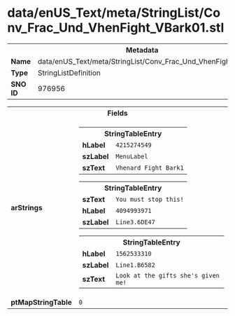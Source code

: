 <h1>data/enUS_Text/meta/StringList/Conv_Frac_Und_VhenFight_VBark01.stl</h1><table><tr><th colspan="100%">Metadata</th></tr><tr><td><b>Name</b></td><td>data/enUS_Text/meta/StringList/Conv_Frac_Und_VhenFight_VBark01.stl</td></tr><tr><td><b>Type</b></td><td>StringListDefinition</td></tr><tr><td><b>SNO ID</b></td><td>976956</td></tr></table>

<table><tr><th colspan="100%">Fields</th></tr><tr><td><b>arStrings</b></td><td><table><tr><th colspan="100%">StringTableEntry</th></tr><tr><td><b>hLabel</b></td><td><code>4215274549</code></td></tr><tr><td><b>szLabel</b></td><td><code>MenuLabel</code></td></tr><tr><td><b>szText</b></td><td><code>Vhenard Fight Bark1</code></td></tr></table>


<table><tr><th colspan="100%">StringTableEntry</th></tr><tr><td><b>szText</b></td><td><code>You must stop this!</code></td></tr><tr><td><b>hLabel</b></td><td><code>4094993971</code></td></tr><tr><td><b>szLabel</b></td><td><code>Line3.6DE47</code></td></tr></table>


<table><tr><th colspan="100%">StringTableEntry</th></tr><tr><td><b>hLabel</b></td><td><code>1562533310</code></td></tr><tr><td><b>szLabel</b></td><td><code>Line1.B6582</code></td></tr><tr><td><b>szText</b></td><td><code>Look at the gifts she's given me!</code></td></tr></table>


</td></tr><tr><td><b>ptMapStringTable</b></td><td><code>0</code></td></tr></table>

